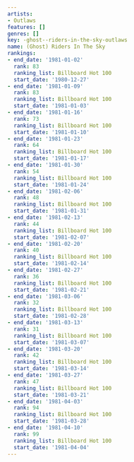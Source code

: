 ```yaml
---
artists:
- Outlaws
features: []
genres: []
key: -ghost--riders-in-the-sky-outlaws
name: (Ghost) Riders In The Sky
rankings:
- end_date: '1981-01-02'
  rank: 83
  ranking_list: Billboard Hot 100
  start_date: '1980-12-27'
- end_date: '1981-01-09'
  rank: 83
  ranking_list: Billboard Hot 100
  start_date: '1981-01-03'
- end_date: '1981-01-16'
  rank: 73
  ranking_list: Billboard Hot 100
  start_date: '1981-01-10'
- end_date: '1981-01-23'
  rank: 64
  ranking_list: Billboard Hot 100
  start_date: '1981-01-17'
- end_date: '1981-01-30'
  rank: 54
  ranking_list: Billboard Hot 100
  start_date: '1981-01-24'
- end_date: '1981-02-06'
  rank: 48
  ranking_list: Billboard Hot 100
  start_date: '1981-01-31'
- end_date: '1981-02-13'
  rank: 44
  ranking_list: Billboard Hot 100
  start_date: '1981-02-07'
- end_date: '1981-02-20'
  rank: 40
  ranking_list: Billboard Hot 100
  start_date: '1981-02-14'
- end_date: '1981-02-27'
  rank: 36
  ranking_list: Billboard Hot 100
  start_date: '1981-02-21'
- end_date: '1981-03-06'
  rank: 32
  ranking_list: Billboard Hot 100
  start_date: '1981-02-28'
- end_date: '1981-03-13'
  rank: 31
  ranking_list: Billboard Hot 100
  start_date: '1981-03-07'
- end_date: '1981-03-20'
  rank: 42
  ranking_list: Billboard Hot 100
  start_date: '1981-03-14'
- end_date: '1981-03-27'
  rank: 47
  ranking_list: Billboard Hot 100
  start_date: '1981-03-21'
- end_date: '1981-04-03'
  rank: 94
  ranking_list: Billboard Hot 100
  start_date: '1981-03-28'
- end_date: '1981-04-10'
  rank: 99
  ranking_list: Billboard Hot 100
  start_date: '1981-04-04'
---
```


